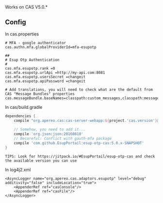 Works on CAS V5.0.*

## Config

In cas.properties

```
# MFA - google authenticator
cas.authn.mfa.globalProviderId=mfa-esupotp

##
# Esup Otp Authentication
#
cas.mfa.esupotp.rank =0
cas.mfa.esupotp.urlApi =http://my-api.com:8081
cas.mfa.esupotp.usersSecret =changeit
cas.mfa.esupotp.apiPassword =changeit

# Add translations, you will need to check what are the default from CAS "Message Bundles" properties
cas.messageBundle.baseNames=classpath:custom_messages,classpath:messages,classpath:esupotp_message
```

In cas/build.gradle

``` groovy
dependencies {
    compile "org.apereo.cas:cas-server-webapp:${project.'cas.version'}@war"
    
    // Somehow, you need to add it...
    compile 'org.json:json:20160810'
    // Becareful: Conflict with gauth-mfa package
    compile 'com.github.EsupPortail:esup-otp-cas:5.0.x-SNAPSHOT'
}
```

    TIPS: Look for https://jitpack.io/#EsupPortail/esup-otp-cas and check the available version you can use

In log4j2.xml
```
<AsyncLogger name="org.apereo.cas.adaptors.esupotp" level="debug" additivity="false" includeLocation="true">
    <AppenderRef ref="casConsole"/>
    <AppenderRef ref="casFile"/>
</AsyncLogger>
```
